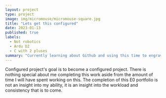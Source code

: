```yaml
---
layout: project
type: project
image: img/micromouse/micromouse-square.jpg
title: "Lets get this configured"
date: 2023-01-13
published: true
labels:
  - Not robotics
  - Ardu D2
  - C with 2 pluses
summary: "Currently learning about Github and using this time to engrave my progress, or something like that. My intention is to look back in a couple months at this and realize how far I have come. "
---
```


Configured project's goal is to become a configured project. There is nothing special about me completing this work aside from the amount of time I will have spent working on this. The completion of this E0 portfolio is not an insight into my ability, it is an insight into the workload and consistency that is to come.
